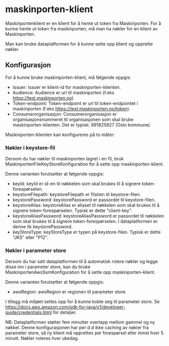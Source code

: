 # maskinporten-klient

Maskinportenklient er en klient for å hente ut token fra Maskinporten. 
For å kunne hente ut token fra maskinporten, må  man ha nøkler for en klient av Maskinporten. 

Man kan bruke dataplatformen for å kunne sette opp klient og opprette nøkler. 

## Konfigurasjon
For å kunne bruke maskinporten-klient, må følgende oppgis: 
* Issuer: Issuer er klient-id for maskinporten-klienten.
* Audience: Audience er url til maskinporten (f.eks https://test.maskinporten.no).
* Token-endpoint: Token-endpoint er url til token-endpointet i maskinporten (f.eks https://test.maskinporten.no/token).
* Consumerorganisasjon: Consumerorganisasjon er organisasjonsnummeret til organisasjonen som skal bruke maskinporten-klienten. Det er typisk: 991825827 (Oslo kommune).

Maskinporten-klienten kan konfigureres på to måter:

### Nøkler i keystore-fil
Dersom du har nøkler til maskinporten lagret i en fil, bruk MaskinportenFileKeyStoreKonfiguration for å sette opp maskinporten-klient. 

Denne varianten forutsetter at følgende oppgis: 
* keyId: keyId er id-en til nøkkelen som skal brukes til å signere token-forespørselen.
* keystoreFilepath: keystoreFilepath er filstien til keystore-filen.
* keystorePassword: keystorePassword er passordet til keystore-filen.
* keystoreAlias: keystoreAlias er aliaset til nøkkelen som skal brukes til å signere token-forespørselen. Typisk er dette "client-key".
* keystoreAliasPassword: keystoreAliasPassword er passordet til nøkkelen som skal brukes til å signere token-forespørselen. I dataplatformen er denne lik keystorePassword.
* keyStoreType: keyStoreType er typen på keystore-filen. Typisk er dette "JKS" eller "P12". 

### Nøkler i parameter store
Dersom du har satt dataplatformen til å automatisk rotere nøkler og legge disse inn i parameter store, kan du bruke MaskinportenAwsSsmKonfiguration for å sette opp maskinporten-klient.

Denne varianten forutsetter at følgende oppgis:
* awsRegion: awsRegion er regionen til parameter store.

I tillegg må miljøet settes opp for å kunne koble seg til parameter store. Se https://docs.aws.amazon.com/sdk-for-java/v1/developer-guide/credentials.html for detaljer. 

NB: Dataplatformen støtter fem minutter overlapp mellom gammel og ny nøkkel. Denne konfigurasjonen har per d.d ikke caching av nøkler fra parameter store, så ny klient må opprettes per forespørsel eller minst hver 5 minutt. Nøkler roteres hver ukedag. 